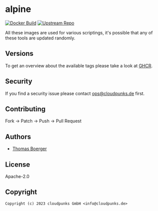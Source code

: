 # alpine

[![Docker Build](https://github.com/cloudpunks/alpine/workflows/docker/badge.svg)](https://github.com/cloudpunks/alpine/actions?query=workflow%3Adocker) [![Upstream Repo](https://img.shields.io/badge/upstream-repo-yellow)](https://gitlab.com/gitlab-org/release-cli)

All these images are used for various scriptings, it's possible that any of
these tools are updated randomly.

## Versions

To get an overview about the available tags please take a look at [GHCR][ghcr].

## Security

If you find a security issue please contact ops@cloudpunks.de first.

## Contributing

Fork -> Patch -> Push -> Pull Request

## Authors

* [Thomas Boerger](https://github.com/tboerger)

## License

Apache-2.0

## Copyright

```console
Copyright (c) 2023 cloudpunks GmbH <info@cloudpunks.de>
```

[ghcr]: https://github.com/cloudpunks/alpine/pkgs/container/alpine

